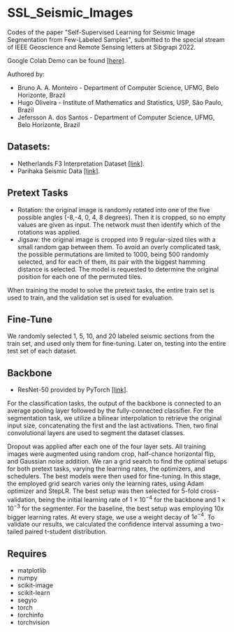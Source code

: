 # SSL_Seismic_Images

Codes of the paper "Self-Supervised Learning for Seismic Image Segmentation from Few-Labeled Samples", submitted to the special stream of IEEE Geoscience and Remote Sensing letters at Sibgrapi 2022.

Google Colab Demo can be found [[here]](https://colab.research.google.com/drive/1CS5itL_a_Ojwn0Pbuy_c4YDh9u20U57_?authuser=2).

Authored by:
* Bruno A. A. Monteiro - Department of Computer Science, UFMG, Belo Horizonte, Brazil
* Hugo Oliveira - Institute of Mathematics and Statistics, USP, São Paulo, Brazil
* Jefersson A. dos Santos - Department of Computer Science, UFMG, Belo Horizonte, Brazil

## Datasets:
 * Netherlands F3 Interpretation Dataset [[link]](https://zenodo.org/record/1471548\#.Yf0Y3-rMKrx). 
 * Parihaka Seismic Data [[link]](https://public.3.basecamp.com/p/JyT276MM7krjYrMoLqLQ6xST). 

## Pretext Tasks
 * Rotation: the original image is randomly rotated into one of the five possible angles (-8,-4, 0, 4, 8 degrees). Then it is cropped, so no empty values are given as input. The network must then identify which of the rotations was applied. 
 * Jigsaw: the original image is cropped into 9 regular-sized tiles with a small random gap between them. To avoid an overly complicated task, the possible permutations are limited to 1000, being 500 randomly selected, and for each of them, its pair with the biggest hamming distance is selected. The model is requested to determine the original position for each one of the permuted tiles. 

When training the model to solve the pretext tasks, the entire train set is used to train, and the validation set is used for evaluation. 

## Fine-Tune

We randomly selected 1, 5, 10, and 20 labeled seismic sections from the train set, and used only them for fine-tuning. Later on, testing into the entire test set of each dataset.

## Backbone

* ResNet-50 provided by PyTorch [[link]](https://pytorch.org/vision/0.8/_modules/torchvision/models/resnet.html).

For the classification tasks, the output of the backbone is connected to an average pooling layer followed by the fully-connected classifier. For the segmentation task, we utilize a bilinear interpolation to retrieve the original input size, concatenating the first and the last activations. Then, two final convolutional layers are used to segment the dataset classes.  

Dropout was applied after each one of the four layer sets. All training images were augmented using random crop, half-chance horizontal flip, and Gaussian noise addition. We ran a grid search to find the optimal setups for both pretext tasks, varying the learning rates, the optimizers, and schedulers. The best models were then used for fine-tuning. In this stage, the employed grid search varies only the learning rates, using Adam optimizer and StepLR. The best setup was then selected for 5-fold cross-validation, being the initial learning rate of $1 \times 10^{-4}$ for the backbone and $1 \times 10^{-3}$ for the segmenter. For the baseline, the best setup was employing 10x bigger learning rates. At every stage, we use a weight decay of $1e^{-4}$. To validate our results, we calculated the confidence interval assuming a two-tailed paired t-student distribution.

## Requires 
- matplotlib
- numpy
- scikit-image
- scikit-learn
- segyio
- torch
- torchinfo
- torchvision
